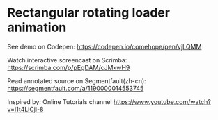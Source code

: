 # Rectangular rotating loader animation

See demo on Codepen: https://codepen.io/comehope/pen/vjLQMM

Watch interactive screencast on Scrimba: https://scrimba.com/p/pEgDAM/cJMkwH9

Read annotated source on Segmentfault(zh-cn): https://segmentfault.com/a/1190000014553745

Inspired by: Online Tutorials channel https://www.youtube.com/watch?v=I1t4LiCji-8